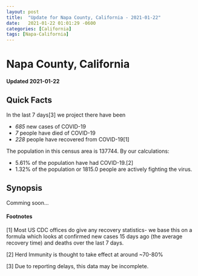 ```yaml
---
layout: post
title:  "Update for Napa County, California - 2021-01-22"
date:   2021-01-22 01:01:29 -0600
categories: [California]
tags: [Napa-California]
---
```


# Napa County, California
#### Updated 2021-01-22

## Quick Facts

In the last 7 days[3] we project there have been
- *685* new cases of COVID-19
- *7* people have died of COVID-19
- *228* people have recovered from COVID-19[1]

The population in this census area is 137744. By our calculations:
- 5.61% of the population have had COVID-19.[2]
- 1.32% of the population or 1815.0 people are actively fighting the virus.

## Synopsis

Comming soon...


#### Footnotes

[1] Most US CDC offices do give any recovery statistics- we base this on a formula which looks at confirmed new cases
15 days ago (the average recovery time) and deaths over the last 7 days.

[2] Herd Immunity is thought to take effect at around ~70-80%

[3] Due to reporting delays, this data may be incomplete.
 
    